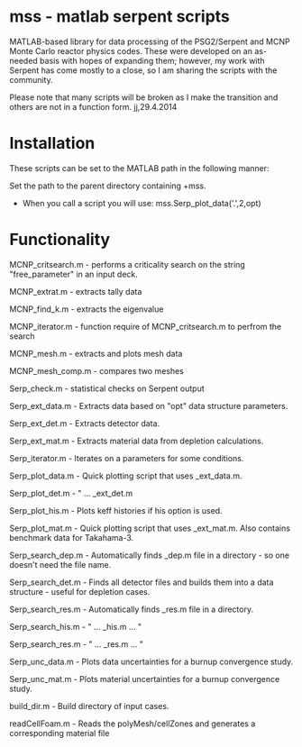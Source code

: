 mss - matlab serpent scripts
========

MATLAB-based library for data processing of the PSG2/Serpent and MCNP Monte Carlo reactor physics codes.  These
were developed on an as-needed basis with hopes of expanding them; however, my work with Serpent has come mostly
to a close, so I am sharing the scripts with the community.

Please note that many scripts will be broken as I make the transition and others are not in a function form.   jj,29.4.2014

Installation
========

These scripts can be set to the MATLAB path in the following manner:

Set the path to the parent directory containing +mss.

   - When you call a script you will use: mss.Serp_plot_data('.',2,opt)
   

Functionality
========

MCNP_critsearch.m - performs a criticality search on the string "free_parameter" in an input deck.

MCNP_extrat.m     - extracts tally data

MCNP_find_k.m     - extracts the eigenvalue

MCNP_iterator.m   - function require of MCNP_critsearch.m to perfrom the search

MCNP_mesh.m       - extracts and plots mesh data

MCNP_mesh_comp.m  - compares two meshes

Serp_check.m      - statistical checks on Serpent output

Serp_ext_data.m   - Extracts data based on "opt" data structure parameters.

Serp_ext_det.m    - Extracts detector data.

Serp_ext_mat.m    - Extracts material data from depletion calculations.

Serp_iterator.m   - Iterates on a parameters for some conditions.

Serp_plot_data.m  - Quick plotting script that uses _ext_data.m.

Serp_plot_det.m   - " ... _ext_det.m

Serp_plot_his.m   - Plots keff histories if his option is used.

Serp_plot_mat.m   - Quick plotting script that uses _ext_mat.m.  Also contains benchmark data for Takahama-3.

Serp_search_dep.m - Automatically finds _dep.m file in a directory - so one doesn't need the file name.

Serp_search_det.m - Finds all detector files and builds them into a data structure - useful for depletion cases.

Serp_search_res.m - Automatically finds _res.m file in a directory.

Serp_search_his.m - " ... _his.m ... "

Serp_search_res.m - " ... _res.m ... "

Serp_unc_data.m   - Plots data uncertainties for a burnup convergence study.

Serp_unc_mat.m    - Plots material uncertainties for a burnup convergence study.

build_dir.m       - Build directory of input cases.

readCellFoam.m    - Reads the polyMesh/cellZones and generates a corresponding material file
